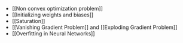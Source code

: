 -  [[Non convex optimization problem]]
- [[Initializing weights and biases]]
- [[Saturation]]
- [[Vanishing Gradient Problem]] and [[Exploding Gradient Problem]]
- [[Overfitting in Neural Networks]]
